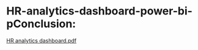 # HR-analytics-dashboard-power-bi-pConclusion:
[HR analytics dashboard.pdf](https://github.com/user-attachments/files/15820479/HR.analytics.dashboard.pdf)
